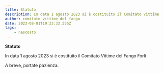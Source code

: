 ```yaml
---
title: Statuto
description: In data 1 agosto 2023 si è costituito il Comitato Vittime del Fango Forli
author: comitato vittime del fango
date: 2023-08-01T19:33:33.555Z
tags: 
    - nascosto
---
```

**Statuto**

In data 1 agosto 2023 si è costituito il Comitato Vittime del Fango Forli

A breve, portate pazienza.